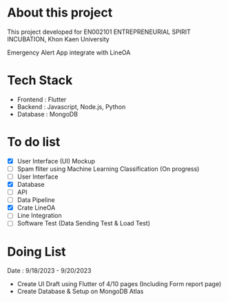 # About this project
This project developed for EN002101 ENTREPRENEURIAL SPIRIT INCUBATION, Khon Kaen University

Emergency Alert App integrate with LineOA 

# Tech Stack 
- Frontend : Flutter
- Backend : Javascript, Node.js, Python
- Database : MongoDB

# To do list
- [x] User Interface (UI) Mockup
- [ ] Spam fliter using Machine Learning Classification (On progress)
- [ ] User Interface
- [x] Database
- [ ] API
- [ ] Data Pipeline
- [x] Crate LineOA
- [ ] Line Integration
- [ ] Software Test (Data Sending Test & Load Test)

# Doing List
Date : 9/18/2023 - 9/20/2023
- Create UI Draft using Flutter of 4/10 pages (Including Form report page)
- Create Database & Setup on MongoDB Atlas
